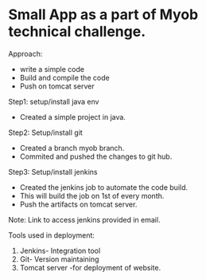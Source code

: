
# Small App as a part of  Myob technical challenge.

Approach:
  - write a simple code
  - Build and compile the code
  - Push on tomcat server


Step1: setup/install java env

  - Created a simple project in java.
  
Step2: Setup/install git

  - Created a branch myob branch.
  - Commited and pushed the changes to git hub.
    
Step3: Setup/install jenkins 

  - Created the jenkins job to automate the code build.
  - This will build the job on 1st of every month.
  - Push the artifacts on tomcat server.

Note: Link to access jenkins provided in email.

Tools used in deployment:
1. Jenkins- Integration tool
2. Git- Version maintaining
3. Tomcat server -for deployment of website.
